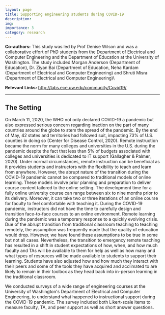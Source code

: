 ```yaml
---
layout: page
title: Supporting engineering students during COVID-19
description:
img: 
importance: 3
category: research
---
```


**Co-authors:** This study was led by Prof Denise Wilson and was a collaborative effort of PhD students from the Department of Electrical and Computer Engineering and the Department of Education at the University of Washington. The study included Morgan Anderson (Department of Education), Dr. Ziyan Bai (Department of Education, Neha Kardam (Department of Electrical and Computer Engineering) and Shruti Misra (Department of Electrical and Computer Engineering)\

**Relevant Links:** http://labs.ece.uw.edu/community/Covid19/ 

<hr> 

## The Setting

On March 11, 2020, the WHO not only declared COVID-19 a pandemic but also expressed serious concern regarding inaction on the part of many countries around the globe to stem the spread of the pandemic. By the end of May, 42 states and territories had followed suit, impacting 73% of U.S. counties in doing so (Center for Disease Control, 2020). Remote instruction became the norm for many colleges and universities in the U.S. during the pandemic despite the fact that less than 5% of budgets associated with colleges and universities is dedicated to IT support (Gallagher & Palmer, 2020).  Under normal circumstances, remote instruction can be beneficial as it provides students and instructors with the flexibility to teach and learn from anywhere. However, the abrupt nature of the transition during the COVID-19 pandemic cannot be compared to traditional models of online learning. These models involve prior planning and preparation to deliver course content tailored to the online setting. The development time for a fully online university course can range between six to nine months prior to its delivery. Moreover, it can take two or three iterations of an online course for faculty to feel comfortable with teaching it. During the COVID-19 pandemic, instructors did not have the time to carefully design and transition face-to-face courses to an online environment. Remote learning during the pandemic was a temporary response to a quickly evolving crisis. Due of the abrupt transition from traditional classroom teaching to teaching remotely, the assumption was frequently made that the quality of education would drop. However, we have found these assumptions to be true in some but not all cases. Nevertheless, the transition to emergency remote teaching has resulted in a shift in student expectations of how, when, and how much faculty and TAs will be available to them for help as well as how many and what types of resources will be made available to students to support their learning. Students have also adjusted how and how much they interact with their peers and some of the tools they have acquired and acclimated to are likely to remain in their toolbox as they head back into in-person learning in the traditional classroom. 

We conducted surveys of a wide range of engineering courses at the University of Washington's Department of Electrical and Computer Engineering, to understand what happened to instructional support during the COVID-19 pandemic. The survey included both Likert-scale items to measure faculty, TA, and peer support as well as short answer questions. 

